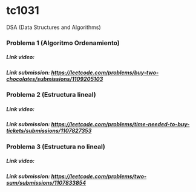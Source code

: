 # tc1031
DSA (Data Structures and Algorithms)

### Problema 1 (Algoritmo Ordenamiento)
##### Link video: 
##### Link submission: https://leetcode.com/problems/buy-two-chocolates/submissions/1109205103

### Problema 2 (Estructura lineal)
##### Link video: 
##### Link submission: https://leetcode.com/problems/time-needed-to-buy-tickets/submissions/1107827353 

### Problema 3 (Estructura no lineal)
##### Link video: 
##### Link submission: https://leetcode.com/problems/two-sum/submissions/1107833854
